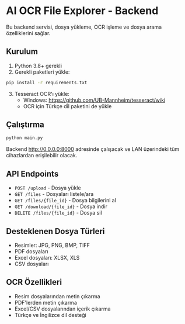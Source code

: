 # AI OCR File Explorer - Backend

Bu backend servisi, dosya yükleme, OCR işleme ve dosya arama özelliklerini sağlar.

## Kurulum

1. Python 3.8+ gerekli
2. Gerekli paketleri yükle:
```bash
pip install -r requirements.txt
```

3. Tesseract OCR'ı yükle:
   - Windows: https://github.com/UB-Mannheim/tesseract/wiki
   - OCR için Türkçe dil paketini de yükle

## Çalıştırma

```bash
python main.py
```

Backend http://0.0.0.0:8000 adresinde çalışacak ve LAN üzerindeki tüm cihazlardan erişilebilir olacak.

## API Endpoints

- `POST /upload` - Dosya yükle
- `GET /files` - Dosyaları listele/ara
- `GET /files/{file_id}` - Dosya bilgilerini al
- `GET /download/{file_id}` - Dosya indir
- `DELETE /files/{file_id}` - Dosya sil

## Desteklenen Dosya Türleri

- Resimler: JPG, PNG, BMP, TIFF
- PDF dosyaları
- Excel dosyaları: XLSX, XLS
- CSV dosyaları

## OCR Özellikleri

- Resim dosyalarından metin çıkarma
- PDF'lerden metin çıkarma
- Excel/CSV dosyalarından içerik çıkarma
- Türkçe ve İngilizce dil desteği